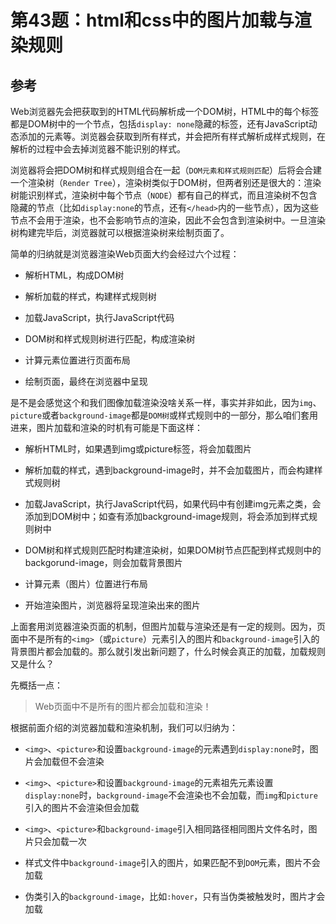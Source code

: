 # 第43题：html和css中的图片加载与渲染规则

## 参考

Web浏览器先会把获取到的HTML代码解析成一个DOM树，HTML中的每个标签都是DOM树中的一个节点，包括`display: none`隐藏的标签，还有JavaScript动态添加的元素等。浏览器会获取到所有样式，并会把所有样式解析成样式规则，在解析的过程中会去掉浏览器不能识别的样式。

浏览器将会把DOM树和样式规则组合在一起（`DOM元素和样式规则匹配`）后将会合建一个渲染树（`Render Tree`），渲染树类似于DOM树，但两者别还是很大的：渲染树能识别样式，渲染树中每个节点（`NODE`）都有自己的样式，而且渲染树不包含隐藏的节点（比如`display:none`的节点，还有`</head>`内的一些节点），因为这些节点不会用于渲染，也不会影响节点的渲染，因此不会包含到渲染树中。一旦渲染树构建完毕后，浏览器就可以根据渲染树来绘制页面了。

简单的归纳就是浏览器渲染Web页面大约会经过六个过程：

* 解析HTML，构成DOM树

* 解析加载的样式，构建样式规则树

* 加载JavaScript，执行JavaScript代码

* DOM树和样式规则树进行匹配，构成渲染树

* 计算元素位置进行页面布局

* 绘制页面，最终在浏览器中呈现

是不是会感觉这个和我们图像加载渲染没啥关系一样，事实并非如此，因为`img`、`picture`或者`background-image`都是`DOM树`或样式规则中的一部分，那么咱们套用进来，图片加载和渲染的时机有可能是下面这样：

* 解析HTML时，如果遇到img或picture标签，将会加载图片

* 解析加载的样式，遇到background-image时，并不会加载图片，而会构建样式规则树

* 加载JavaScript，执行JavaScript代码，如果代码中有创建img元素之类，会添加到DOM树中；如查有添加background-image规则，将会添加到样式规则树中

* DOM树和样式规则匹配时构建渲染树，如果DOM树节点匹配到样式规则中的backgorund-image，则会加载背景图片

* 计算元素（图片）位置进行布局

* 开始渲染图片，浏览器将呈现渲染出来的图片

上面套用浏览器渲染页面的机制，但图片加载与渲染还是有一定的规则。因为，页面中不是所有的`<img>`（或`picture`）元素引入的图片和`background-image`引入的背景图片都会加载的。那么就引发出新问题了，什么时候会真正的加载，加载规则又是什么？

先概括一点：

> Web页面中不是所有的图片都会加载和渲染！

根据前面介绍的浏览器加载和渲染机制，我们可以归纳为：

* `<img>`、`<picture>`和设置`background-image`的元素遇到`display:none`时，图片会加载但不会渲染

* `<img>`、`<picture>`和设置`background-image`的元素祖先元素设置`display:none`时，`background-image`不会渲染也不会加载，而`img`和`picture`引入的图片不会渲染但会加载

* `<img>`、`<picture>`和`background-image`引入相同路径相同图片文件名时，图片只会加载一次

* 样式文件中`background-image`引入的图片，如果匹配不到`DOM`元素，图片不会加载

* 伪类引入的`background-image`，比如`:hover`，只有当伪类被触发时，图片才会加载